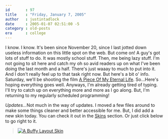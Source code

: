 ```yaml
---
id       : 97
title    : "Friday, January 7, 2005"
author   : justintadlock
date     : 2005-01-07 02:51:00 -5
category : old-posts
era      : college
---
```


I know. I know. It's been since November 20, since I last jotted down useless information on this little spot on the web.  But come on! A guy's got lots of stuff to do. It was mostly school stuff. Then, me being lazy stuff. I'm not going to sit here and catch my oh so avid readers up on what I've been doing the last month and a half. There's just waaay to much to put into it. And I don't really feel up to that task right now.  But here's a bit o' info.  Saturday, we'll be shooting the film <a href="http://www.dark-autumn.com/films/a/APieceOfMyEternalLife" title="A Piece Of My Eternal Life"> A Piece Of My Eternal Life</a>. So...Here's hoping everything goes well.  Anyways, I'm already getting tired of typing. I'll try to catch up on everything more and more as I go along. But, I'm returning to my regularly scheduled programming!

<em>Updates...</em>Not much in the way of updates.  I moved a few files around to make some things cleaner and better accessible for me.  But, I did add a new skin today.  You can check it out in the <a href="http://www.dark-autumn.com/skins/index.php" title="Select A Design"> Skins</a> section.  Or just click below to go right to it.

<blockquote>
<a href="http://www.dark-autumn.com/skins/style.php?set=4"><img src="http://www.dark-autumn.com/skins/images/ABuffyLayoutSkin01.jpg" alt="A Buffy Layout Skin"/></a>
</blockquote>
